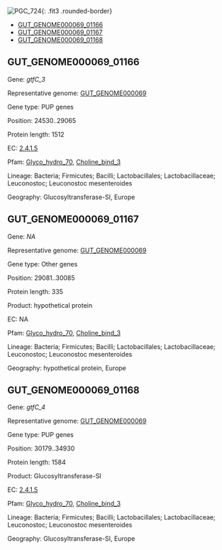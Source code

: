 ![PGC_724](../static/images/Clusters_figure/PGC_724.jpg){: .fit3 .rounded-border}

<ul id="myTab" class="nav nav-tabs">
  <li class="active">
        <a href="#tab1" data-toggle="tab">GUT_GENOME000069_01166</a>
  </li>
<li><a href="#tab2" data-toggle="tab">GUT_GENOME000069_01167</a></li>
<li><a href="#tab3" data-toggle="tab">GUT_GENOME000069_01168</a></li>
</ul>

<div id="myTabContent" class="tab-content">
  <div class="tab-pane fade in active" id="tab1">

<h2 id="GUT_GENOME000069_01166">GUT_GENOME000069_01166</h2>
<p>Gene: <em>gtfC_3</em>
<p>Representative genome: <a href="https://www.ebi.ac.uk/metagenomics/genomes/MGYG-HGUT-01341">GUT_GENOME000069</a></p>
<p>Gene type: PUP genes</p>
<p>Position: 24530..29065</p>
<p>Protein length: 1512</p>
<p>EC: <a href="https://www.brenda-enzymes.org/enzyme.php?ecno=2.4.1.5">2.4.1.5</a></p>
<p>Pfam: <a href="http://pfam.xfam.org/family/Glyco_hydro_70">Glyco_hydro_70</a>, <a href="http://pfam.xfam.org/family/Choline_bind_3">Choline_bind_3</a></p>
<p>Lineage: Bacteria; Firmicutes; Bacilli; Lactobacillales; Lactobacillaceae; Leuconostoc; Leuconostoc mesenteroides</p>
<p>Geography: Glucosyltransferase-SI, Europe</p>
  </div>

  <div class="tab-pane fade" id="tab2">

<h2 id="GUT_GENOME000069_01167">GUT_GENOME000069_01167</h2>
<p>Gene: <em>NA</em></p>
<p>Representative genome: <a href="https://www.ebi.ac.uk/metagenomics/genomes/MGYG-HGUT-01341">GUT_GENOME000069</a></p>
<p>Gene type: Other genes</p>
<p>Position: 29081..30085</p>
<p>Protein length: 335</p>
<p>Product: hypothetical protein</p>
<p>EC: NA</p>
<p>Pfam: <a href="http://pfam.xfam.org/family/Glyco_hydro_70">Glyco_hydro_70</a>, <a href="http://pfam.xfam.org/family/Choline_bind_3">Choline_bind_3</a></p>
<p>Lineage: Bacteria; Firmicutes; Bacilli; Lactobacillales; Lactobacillaceae; Leuconostoc; Leuconostoc mesenteroides</p>
<p>Geography: hypothetical protein, Europe</p>

  </div>
  <div class="tab-pane fade" id="tab3">

<h2 id="GUT_GENOME000069_01168">GUT_GENOME000069_01168</h2>
<p>Gene: <em>gtfC_4</em></p>
<p>Representative genome: <a href="https://www.ebi.ac.uk/metagenomics/genomes/MGYG-HGUT-01341">GUT_GENOME000069</a></p>
<p>Gene type: PUP genes</p>
<p>Position: 30179..34930</p>
<p>Protein length: 1584</p>
<p>Product: Glucosyltransferase-SI</p>
<p>EC: <a href="https://www.brenda-enzymes.org/enzyme.php?ecno=2.4.1.5">2.4.1.5</a></p>
<p>Pfam: <a href="http://pfam.xfam.org/family/Glyco_hydro_70">Glyco_hydro_70</a>, <a href="http://pfam.xfam.org/family/Choline_bind_3">Choline_bind_3</a></p>
<p>Lineage: Bacteria; Firmicutes; Bacilli; Lactobacillales; Lactobacillaceae; Leuconostoc; Leuconostoc mesenteroides</p>
<p>Geography: Glucosyltransferase-SI, Europe</p>

  </div>
</div>
